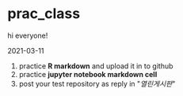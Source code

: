# prac_class

hi everyone!

2021-03-11
1. practice **R markdown** and upload it in to github
2. practice **jupyter notebook markdown cell**
3. post your test repository as reply in "_열린게시판_"
